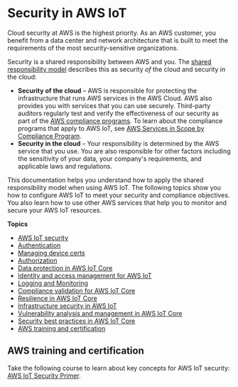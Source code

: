 # Security in AWS IoT<a name="security"></a>

Cloud security at AWS is the highest priority\. As an AWS customer, you benefit from a data center and network architecture that is built to meet the requirements of the most security\-sensitive organizations\.

Security is a shared responsibility between AWS and you\. The [shared responsibility model](http://aws.amazon.com/compliance/shared-responsibility-model/) describes this as security *of* the cloud and security *in* the cloud:
+ **Security of the cloud** – AWS is responsible for protecting the infrastructure that runs AWS services in the AWS Cloud\. AWS also provides you with services that you can use securely\. Third\-party auditors regularly test and verify the effectiveness of our security as part of the [AWS compliance programs](http://aws.amazon.com/compliance/programs/)\. To learn about the compliance programs that apply to AWS IoT, see [AWS Services in Scope by Compliance Program](http://aws.amazon.com/compliance/services-in-scope/)\.
+ **Security in the cloud** – Your responsibility is determined by the AWS service that you use\. You are also responsible for other factors including the sensitivity of your data, your company's requirements, and applicable laws and regulations\. 

This documentation helps you understand how to apply the shared responsibility model when using AWS IoT\. The following topics show you how to configure AWS IoT to meet your security and compliance objectives\. You also learn how to use other AWS services that help you to monitor and secure your AWS IoT resources\. 

**Topics**
+ [AWS IoT security](iot-security.md)
+ [Authentication](authentication.md)
+ [Managing device certs](managing-device-certs.md)
+ [Authorization](iot-authorization.md)
+ [Data protection in AWS IoT Core](data-protection.md)
+ [Identity and access management for AWS IoT](security-iam.md)
+ [Logging and Monitoring](security-logging.md)
+ [Compliance validation for AWS IoT Core](SERVICENAME-compliance.md)
+ [Resilience in AWS IoT Core](disaster-recovery-resiliency.md)
+ [Infrastructure security in AWS IoT](infrastructure-security.md)
+ [Vulnerability analysis and management in AWS IoT Core](vulnerability-analysis-and-management.md)
+ [Security best practices in AWS IoT Core](security-best-practices.md)
+ [AWS training and certification](#iot-security-training)

## AWS training and certification<a name="iot-security-training"></a>

Take the following course to learn about key concepts for AWS IoT security: [AWS IoT Security Primer](https://www.aws.training/Details/Curriculum?id=42304)\.